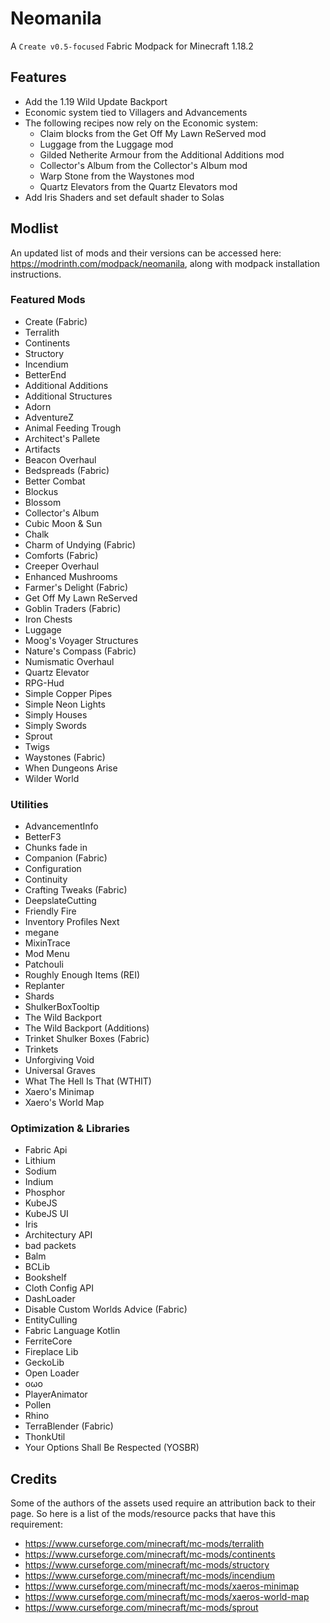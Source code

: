 # Neomanila

A `Create v0.5-focused` Fabric Modpack for Minecraft 1.18.2

## Features
- Add the 1.19 Wild Update Backport
- Economic system tied to Villagers and Advancements
- The following recipes now rely on the Economic system:
  - Claim blocks from the Get Off My Lawn ReServed mod
  - Luggage from the Luggage mod
  - Gilded Netherite Armour from the Additional Additions mod
  - Collector's Album from the Collector's Album mod
  - Warp Stone from the Waystones mod
  - Quartz Elevators from the Quartz Elevators mod
- Add Iris Shaders and set default shader to Solas

## Modlist
An updated list of mods and their versions can be accessed here: https://modrinth.com/modpack/neomanila, along with modpack installation instructions.

### Featured Mods
- Create (Fabric)
- Terralith
- Continents
- Structory
- Incendium
- BetterEnd
- Additional Additions
- Additional Structures
- Adorn
- AdventureZ
- Animal Feeding Trough
- Architect's Pallete
- Artifacts
- Beacon Overhaul
- Bedspreads (Fabric)
- Better Combat
- Blockus
- Blossom
- Collector's Album
- Cubic Moon & Sun
- Chalk
- Charm of Undying (Fabric)
- Comforts (Fabric)
- Creeper Overhaul
- Enhanced Mushrooms
- Farmer's Delight (Fabric)
- Get Off My Lawn ReServed
- Goblin Traders (Fabric)
- Iron Chests
- Luggage
- Moog's Voyager Structures
- Nature's Compass (Fabric)
- Numismatic Overhaul
- Quartz Elevator
- RPG-Hud
- Simple Copper Pipes
- Simple Neon Lights
- Simply Houses
- Simply Swords
- Sprout
- Twigs
- Waystones (Fabric)
- When Dungeons Arise
- Wilder World

### Utilities
- AdvancementInfo
- BetterF3
- Chunks fade in
- Companion (Fabric)
- Configuration
- Continuity
- Crafting Tweaks (Fabric)
- DeepslateCutting
- Friendly Fire
- Inventory Profiles Next
- megane
- MixinTrace
- Mod Menu
- Patchouli
- Roughly Enough Items (REI)
- Replanter
- Shards
- ShulkerBoxTooltip
- The Wild Backport
- The Wild Backport (Additions)
- Trinket Shulker Boxes (Fabric)
- Trinkets
- Unforgiving Void
- Universal Graves
- What The Hell Is That (WTHIT)
- Xaero's Minimap
- Xaero's World Map

### Optimization & Libraries
- Fabric Api
- Lithium
- Sodium
- Indium
- Phosphor
- KubeJS
- KubeJS UI
- Iris
- Architectury API
- bad packets
- Balm
- BCLib
- Bookshelf
- Cloth Config API
- DashLoader
- Disable Custom Worlds Advice (Fabric)
- EntityCulling
- Fabric Language Kotlin
- FerriteCore
- Fireplace Lib
- GeckoLib
- Open Loader
- oωo
- PlayerAnimator
- Pollen
- Rhino
- TerraBlender (Fabric)
- ThonkUtil
- Your Options Shall Be Respected (YOSBR)

## Credits

Some of the authors of the assets used require an attribution back to their page. So here is a list of the mods/resource packs that have this requirement:

- https://www.curseforge.com/minecraft/mc-mods/terralith
- https://www.curseforge.com/minecraft/mc-mods/continents
- https://www.curseforge.com/minecraft/mc-mods/structory
- https://www.curseforge.com/minecraft/mc-mods/incendium
- https://www.curseforge.com/minecraft/mc-mods/xaeros-minimap
- https://www.curseforge.com/minecraft/mc-mods/xaeros-world-map
- https://www.curseforge.com/minecraft/mc-mods/sprout
